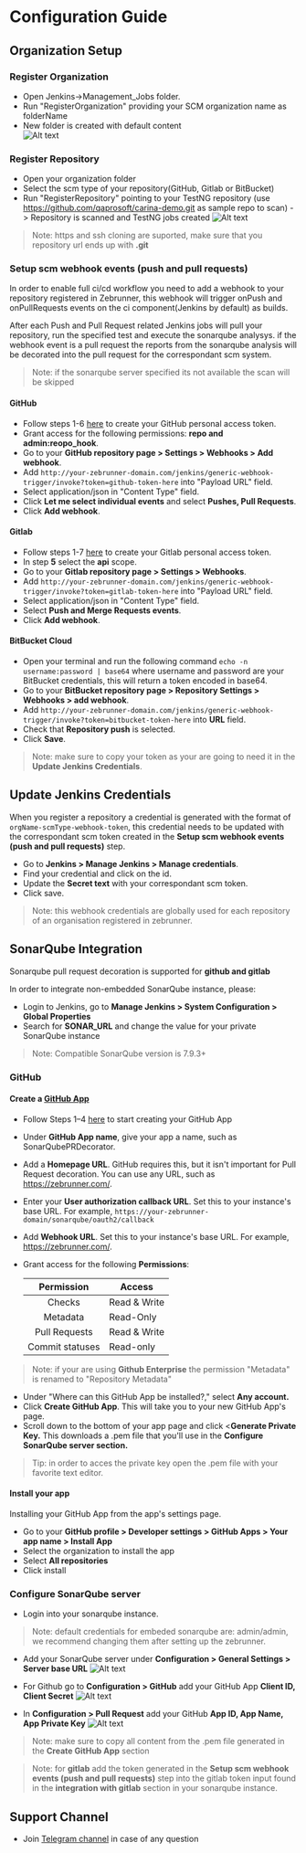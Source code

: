 # Configuration Guide
   
## Organization Setup        
### Register Organization
   
  * Open Jenkins->Management_Jobs folder.
  * Run "RegisterOrganization" providing your SCM organization name as folderName
  * New folder is created with default content   
  ![Alt text](https://github.com/zebrunner/zebrunner/blob/develop/docs/img/Organization.png?raw=true "Organization")

### Register Repository
   * Open your organization folder
   * Select the scm type of your repository(GitHub, Gitlab or BitBucket)
   * Run "RegisterRepository" pointing to your TestNG repository (use https://github.com/qaprosoft/carina-demo.git as sample repo to scan)
   -> Repository is scanned and TestNG jobs created
   ![Alt text](https://github.com/qaprosoft/qps-infra/blob/develop/docs/img/Repository.png?raw=true "Repository")
   > Note: https and ssh cloning are suported, make sure that you repository url ends up with **.git**

### Setup scm webhook events (push and pull requests)

 In order to enable full ci/cd workflow you need to add a webhook to your repository registered in Zebrunner, this webhook will trigger onPush and onPullRequests events on the ci component(Jenkins by default) as builds. 
 
 After each Push and Pull Request related Jenkins jobs will pull your repository, run the specified test and execute the sonarqube analysys. if the webhook event is a pull request the reports from the sonarqube analysis will be decorated into the pull request for the correspondant scm system.
 
 > Note: if the sonarqube server specified its not available the scan will be skipped
 
 #### GitHub
   
   * Follow steps 1-6 [here](https://docs.github.com/en/free-pro-team@latest/github/authenticating-to-github/creating-a-personal-access-token) to create your GitHub personal access token.
   * Grant access for the following permissions: **repo and admin:reopo_hook**.
   * Go to your **GitHub repository page > Settings > Webhooks > Add webhook**.
   * Add `http://your-zebrunner-domain.com/jenkins/generic-webhook-trigger/invoke?token=github-token-here` into "Payload URL" field.
   * Select application/json in "Content Type" field.
   * Click **Let me select individual events** and select **Pushes, Pull Requests**.
   * Click **Add webhook**.
   
#### Gitlab 

   * Follow steps 1-7 [here](https://docs.gitlab.com/ee/user/profile/personal_access_tokens.html#creating-a-personal-access-token) to create your Gitlab personal access token.
   * In step **5** select the **api** scope.
   * Go to your **Gitlab repository page > Settings > Webhooks**.
   * Add `http://your-zebrunner-domain.com/jenkins/generic-webhook-trigger/invoke?token=gitlab-token-here` into "Payload URL" field.
   * Select application/json in "Content Type" field.
   * Select **Push and Merge Requests events**.
   * Click **Add webhook**.
   
   #### BitBucket Cloud 

   * Open your terminal and run the following command ```echo -n username:password | base64``` where username and password are your BitBucket credentials, this will return a token encoded in base64.
   * Go to your **BitBucket repository page > Repository Settings > Webhooks > add webhook**.
   * Add `http://your-zebrunner-domain.com/jenkins/generic-webhook-trigger/invoke?token=bitbucket-token-here` into **URL** field.
   * Check that **Repository push** is selected.
   * Click **Save**.
   
> Note: make sure to copy your token as your are going to need it in the **Update Jenkins Credentials**.

## Update Jenkins Credentials

When you register a repository a credential is generated with the format of `orgName-scmType-webhook-token`, this credential needs to be updated with the correspondant scm token created in the **Setup scm webhook events (push and pull requests)** step.

* Go to **Jenkins > Manage Jenkins > Manage credentials**.
* Find your credential and click on the id.
* Update the **Secret text** with your correspondant scm token.
* Click save.

> Note: this webhook credentials are globally used for each repository of an organisation registered in zebrunner.

## SonarQube Integration

Sonarqube pull request decoration is supported for **github and gitlab**

In order to integrate non-embedded SonarQube instance, please:
  * Login to Jenkins, go to **Manage Jenkins > System Configuration > Global Properties**
  * Search for **SONAR_URL** and change the value for your private SonarQube instance
  > Note: Compatible SonarQube version is 7.9.3+
   
### GitHub

#### Create a [GitHub App](https://developer.github.com/apps/about-apps/)

  * Follow Steps 1–4 [here](https://developer.github.com/apps/building-github-apps/creating-a-github-app/) to start creating your GitHub App
  * Under **GitHub App name**, give your app a name, such as SonarQubePRDecorator.
  * Add a **Homepage URL**. GitHub requires this, but it isn't important for Pull Request decoration. You can use any URL, such as https://zebrunner.com/.
  * Enter your **User authorization callback URL**. Set this to your instance's base URL. For example, `https://your-zebrunner-domain/sonarqube/oauth2/callback`
  * Add **Webhook URL**. Set this to your instance's base URL. For example, https://zebrunner.com/.
  * Grant access for the following **Permissions**:
  
     |Permission                | Access        |
     |:------------------------:|---------------|
     |      Checks              | Read & Write  |	
     |      Metadata            | Read-Only     | 
     |      Pull Requests       | Read & Write  |
     |      Commit statuses     | Read-only     |
  > Note: if your are using **Github Enterprise** the permission "Metadata" is renamed to "Repository Metadata"

  * Under "Where can this GitHub App be installed?," select **Any account.**
  * Click <b>Create GitHub App</b>. This will take you to your new GitHub App's page.
  * Scroll down to the bottom of your app page and click <**Generate Private Key.** This downloads a .pem file that you'll use in the **Configure SonarQube server section.**
  > Tip: in order to acces the private key open the .pem file with your favorite text editor.
  
#### Install your app
Installing your GitHub App from the app's settings page.

  * Go to your **GitHub profile > Developer settings > GitHub Apps > Your app name > Install App**
  * Select the organization to install the app
  * Select **All repositories**
  * Click install

  
### Configure SonarQube server

  * Login into your sonarqube instance.
  > Note: default credentials for embeded sonarqube are: admin/admin, we recommend changing them after setting up the zebrunner.
  
  * Add your SonarQube server under **Configuration > General Settings > Server base URL**
  ![Alt text](https://github.com/qaprosoft/qps-infra/blob/develop/docs/img/SonarBaseUrlConfig.png?raw=true "SonarBaseUrlConfig")
  
  * For Github go to **Configuration > GitHub** add your GitHub App **Client ID, Client Secret**
  ![Alt text](https://github.com/qaprosoft/qps-infra/blob/develop/docs/img/SonarGitHubConfig.png?raw=true "SonarGitHubConfig")
   
  * In **Configuration > Pull Request** add your GitHub **App ID, App Name, App Private Key**
  ![Alt text](https://github.com/qaprosoft/qps-infra/blob/develop/docs/img/SonarPullRequestConfig.png?raw=true "SonarPullRequestConfig")
  
  > Note: make sure to copy all content from the .pem file generated in the **Create GitHub App** section
  
  > Note: for **gitlab** add the token generated in the **Setup scm webhook events (push and pull requests)** step into the gitlab token input found in the **integration with gitlab** section in your sonarqube instance.


## Support Channel

  * Join [Telegram channel](https://t.me/zebrunner) in case of any question
